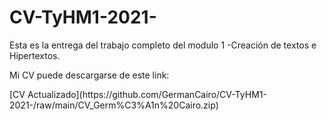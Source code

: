 # CV-TyHM1-2021-
Esta es la entrega del trabajo completo del modulo 1 -Creación de textos e Hipertextos.

<p>

Mi CV puede descargarse de este link:
<p>
[CV Actualizado](https://github.com/GermanCairo/CV-TyHM1-2021-/raw/main/CV_Germ%C3%A1n%20Cairo.zip)
